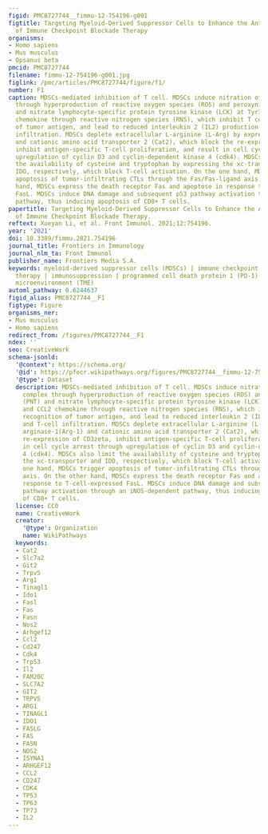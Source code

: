 ```yaml
---
figid: PMC8727744__fimmu-12-754196-g001
figtitle: Targeting Myeloid-Derived Suppressor Cells to Enhance the Antitumor Efficacy
  of Immune Checkpoint Blockade Therapy
organisms:
- Homo sapiens
- Mus musculus
- Opsanus beta
pmcid: PMC8727744
filename: fimmu-12-754196-g001.jpg
figlink: /pmc/articles/PMC8727744/figure/f1/
number: F1
caption: MDSCs-mediated inhibition of T cell. MDSCs induce nitration of TCR-CD8 complex
  through hyperproduction of reactive oxygen species (ROS) and peroxynitrite (PNT)
  and nitrate lymphocyte-specific protein tyrosine kinase (LCK) at Tyr394 and CCL2
  chemokine through reactive nitrogen species (RNS), which inhibit T cell recognition
  of tumor antigen, and lead to reduced interleukin 2 (IL2) production and T-cell
  infiltration. MDSCs deplete extracellular L-arginine (L-Arg) by expressing arginase-1(Arg-1)
  and cationic amino acid transporter 2 (Cat2), which block the re-expression of CD3zeta,
  inhibit antigen-specific T-cell proliferation, and result in cell cycle arrest through
  upregulation of cyclin D3 and cyclin-dependent kinase 4 (cdk4). MDSCs also limit
  the availability of cysteine and tryptophan by expressing the xc-transporter and
  IDO, respectively, which block T-cell activation. On the one hand, MDSCs trigger
  apoptosis of tumor-infiltrating CTLs through the Fas/Fas-ligand axis. On the other
  hand, MDSCs express the death receptor Fas and apoptose in response to T-cell-expressed
  FasL. MDSCs induce DNA damage and subsequent p53 pathway activation through an iNOS-dependent
  pathway, thus inducing apoptosis of CD8+ T cells.
papertitle: Targeting Myeloid-Derived Suppressor Cells to Enhance the Antitumor Efficacy
  of Immune Checkpoint Blockade Therapy.
reftext: Xueyan Li, et al. Front Immunol. 2021;12:754196.
year: '2021'
doi: 10.3389/fimmu.2021.754196
journal_title: Frontiers in Immunology
journal_nlm_ta: Front Immunol
publisher_name: Frontiers Media S.A.
keywords: myeloid-derived suppressor cells (MDSCs) | immune checkpoint blockade (ICB)
  therapy | immunosuppression | programmed cell death protein 1 (PD-1) | the tumor
  microenvironment (TME)
automl_pathway: 0.6244637
figid_alias: PMC8727744__F1
figtype: Figure
organisms_ner:
- Mus musculus
- Homo sapiens
redirect_from: /figures/PMC8727744__F1
ndex: ''
seo: CreativeWork
schema-jsonld:
  '@context': https://schema.org/
  '@id': https://pfocr.wikipathways.org/figures/PMC8727744__fimmu-12-754196-g001.html
  '@type': Dataset
  description: MDSCs-mediated inhibition of T cell. MDSCs induce nitration of TCR-CD8
    complex through hyperproduction of reactive oxygen species (ROS) and peroxynitrite
    (PNT) and nitrate lymphocyte-specific protein tyrosine kinase (LCK) at Tyr394
    and CCL2 chemokine through reactive nitrogen species (RNS), which inhibit T cell
    recognition of tumor antigen, and lead to reduced interleukin 2 (IL2) production
    and T-cell infiltration. MDSCs deplete extracellular L-arginine (L-Arg) by expressing
    arginase-1(Arg-1) and cationic amino acid transporter 2 (Cat2), which block the
    re-expression of CD3zeta, inhibit antigen-specific T-cell proliferation, and result
    in cell cycle arrest through upregulation of cyclin D3 and cyclin-dependent kinase
    4 (cdk4). MDSCs also limit the availability of cysteine and tryptophan by expressing
    the xc-transporter and IDO, respectively, which block T-cell activation. On the
    one hand, MDSCs trigger apoptosis of tumor-infiltrating CTLs through the Fas/Fas-ligand
    axis. On the other hand, MDSCs express the death receptor Fas and apoptose in
    response to T-cell-expressed FasL. MDSCs induce DNA damage and subsequent p53
    pathway activation through an iNOS-dependent pathway, thus inducing apoptosis
    of CD8+ T cells.
  license: CC0
  name: CreativeWork
  creator:
    '@type': Organization
    name: WikiPathways
  keywords:
  - Cat2
  - Slc7a2
  - Git2
  - Trpv5
  - Arg1
  - Tinagl1
  - Ido1
  - Fasl
  - Fas
  - Fasn
  - Nos2
  - Arhgef12
  - Ccl2
  - Cd247
  - Cdk4
  - Trp53
  - Il2
  - FAM20C
  - SLC7A2
  - GIT2
  - TRPV5
  - ARG1
  - TINAGL1
  - IDO1
  - FASLG
  - FAS
  - FASN
  - NOS2
  - ISYNA1
  - ARHGEF12
  - CCL2
  - CD247
  - CDK4
  - TP53
  - TP63
  - TP73
  - IL2
---
```

